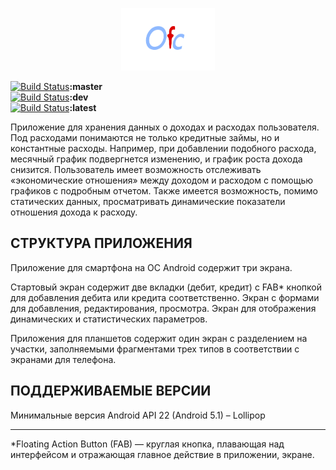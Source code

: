 <p align="center"><img src="res/logo/ofc2.png" width="150" height="100"/></p>

[![Build Status](https://circleci.com/gh/Nimtego/ofc/tree/master.svg?style=svg&circle-token=89eb9291565c29f76f2bf73f889bad000fcb186b)](https://circleci.com/gh/Nimtego/ofc/tree/master)**:master**  
[![Build Status](https://circleci.com/gh/Nimtego/ofc/tree/dev.svg?style=svg&circle-token=89eb9291565c29f76f2bf73f889bad000fcb186b)](https://circleci.com/gh/Nimtego/ofc/tree/dev)**:dev**  
[![Build Status](https://circleci.com/gh/Nimtego/ofc.svg?style=svg&circle-token=89eb9291565c29f76f2bf73f889bad000fcb186b)](https://circleci.com/gh/Nimtego/ofc/tree/dev)**:latest**  


Приложение для хранения данных о доходах и расходах пользователя. 
Под расходами понимаются не только кредитные займы, но и константные расходы. 
Например, при добавлении подобного расхода, месячный график подвергнется изменению, и график роста дохода снизится. 
Пользователь имеет возможность отслеживать «экономические отношения» между доходом и расходом с помощью графиков с подробным отчетом. 
Также имеется возможность, помимо статических данных, просматривать динамические показатели отношения дохода к расходу.

СТРУКТУРА ПРИЛОЖЕНИЯ
------------

Приложение для смартфона на ОС Android содержит три экрана. 

Стартовый экран содержит две вкладки (дебит, кредит) с FAB* кнопкой для добавления дебита или кредита соответственно. 
Экран с формами для добавления, редактирования, просмотра.
Экран для отображения динамических и статистических параметров.

Приложения для планшетов содержит один экран с разделением на участки,
заполняемыми фрагментами трех типов в соответствии с экранами для телефона.

ПОДДЕРЖИВАЕМЫЕ ВЕРСИИ
------------

Минимальные версия Android API 22 (Android 5.1) – Lollipop

-----------
*Floating Action Button (FAB) — круглая кнопка, плавающая над интерфейсом и отражающая главное действие в приложении, экране.
